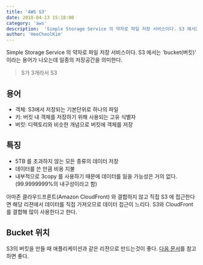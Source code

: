 ```yaml
---
title: 'AWS S3'
date: 2018-04-13 15:18:00
category: 'aws'
description:  'Simple Storage Service 의 약자로 파일 저장 서비스이다. S3 에서는 bucket(버킷) 이라는 용어가 나오는데 일종의 저장공간을 의미한다.'
author: 'HeeCheolKim'
---
```


Simple Storage Service 의 약자로 파일 저장 서비스이다. S3 에서는 'bucket(버킷)' 이라는 용어가 나오는데 일종의 저장공간을 의미한다.

> S가 3개라서 S3

## 용어
* 객체: S3에서 저장되는 기본단위로 하나의 파일
* 키: 버킷 내 객체를 저장하기 위해 사용되는 고유 식별자
* 버킷: 디렉토리와 비슷한 개념으로 버킷에 객체를 저장

## 특징

* 5TB 를 초과하지 않는 모든 종류의 데이터 저장
* 데이터를 쓴 만큼 비용 지불
* 내부적으로 3copy 를 사용하기 때문에 데이터를 잃을 가능성은 거의 없다. (99.9999999%의 내구성이라고 함)


아마존 클라우드프론트(Amazon CloudFront) 와 결합하지 않고 직접 S3 에 접근한다면 해당 리젼에서 데이터를 직접 가져오므로 데이터 접근이 느리다. S3와 CloudFront 를 결합해 많이 사용한다고 한다.

## Bucket 위치

S3의 버킷을 만들 때 애플리케이션과 같은 리젼으로 만드는것이 좋다. [다음 문서](https://blog.overops.com/aws-olypmics-speed-testing-amazon-ec2-s3-across-regions/)를 참고하면 좋다.
